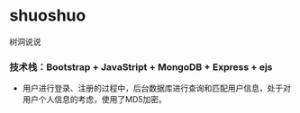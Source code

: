 # shuoshuo
树洞说说
### 技术栈：Bootstrap + JavaStript + MongoDB + Express + ejs
- 用户进行登录、注册的过程中，后台数据库进行查询和匹配用户信息，处于对用户个人信息的考虑，使用了MD5加密。
